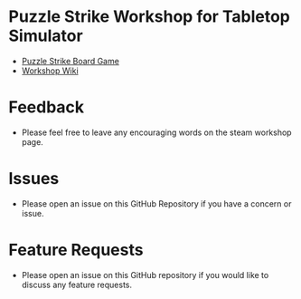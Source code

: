 # Puzzle Strike Workshop for Tabletop Simulator
- [Puzzle Strike Board Game](https://sirlingames.com/puzzlestrike)
- [Workshop Wiki](../../wiki) 

# Feedback
- Please feel free to leave any encouraging words on the steam workshop page.

# Issues
- Please open an issue on this GitHub Repository if you have a concern or issue.

# Feature Requests
- Please open an issue on this GitHub repository if you would like to discuss any feature requests.
